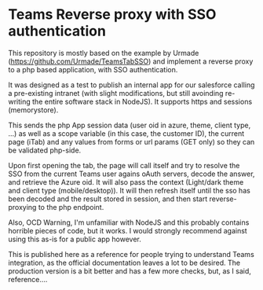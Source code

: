 # Teams Reverse proxy with SSO authentication
This repository is mostly based on the example by Urmade (https://github.com/Urmade/TeamsTabSSO) and implement a reverse proxy to a php based application, with SSO authentication.

It was designed as a test to publish an internal app for our salesforce calling a pre-existing intranet (with slight modifications, but still avoinding re-writing the entire software stack in NodeJS). 
It supports https and sessions (memorystore).

This sends the php App session data (user oid in azure, theme, client type, ...) as well as a scope variable (in this case, the customer ID), the current page (iTab) and any values from forms or url params (GET only) so they can be validated php-side.

Upon first opening the tab, the page will call itself and try to resolve the SSO from the current Teams user agains oAuth servers, decode the answer, and retrieve the Azure oid. It will also pass the context (Light/dark theme and client type (mobile/desktop)). It will then refresh itself until the sso has been decoded and the result stored in session, and then start reverse-proxying to the php endpoint.

Also, OCD Warning, I'm unfamiliar with NodeJS and this probably contains horrible pieces of code, but it works. I would strongly recommend against using this as-is for a public app however.

This is published here as a reference for people trying to understand Teams integration, as the official documentation leaves a lot to be desired.
The production version is a bit better and has a few more checks, but, as I said, reference....
